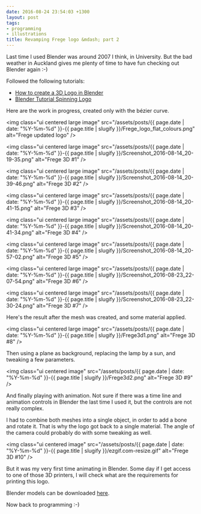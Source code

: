 ```yaml
---
date: 2016-08-24 23:54:03 +1300
layout: post
tags:
- programming
- illustrations
title: Revamping Frege logo &mdash; part 2
---
```


Last time I used Blender was around 2007 I think, in University. But the bad weather in
Auckland gives me plenty of time to have fun checking out Blender again :-)

Followed the following tutorials:

* [How to create a 3D Logo in Blender](https://www.youtube.com/watch?v=GeKhH1aaXuM)
* [Blender Tutorial Spinning Logo](https://www.youtube.com/watch?v=LArn4TFNnmk)

Here are the work in progress, created only with the b&eacute;zier curve.

<img class="ui centered large image" src="/assets/posts/{{ page.date | date: "%Y-%m-%d" }}-{{ page.title | slugify }}/Frege_logo_flat_colours.png" alt="Frege updated logo" />

<img class="ui centered large image" src="/assets/posts/{{ page.date | date: "%Y-%m-%d" }}-{{ page.title | slugify }}/Screenshot_2016-08-14_20-19-35.png" alt="Frege 3D #1" />

<img class="ui centered large image" src="/assets/posts/{{ page.date | date: "%Y-%m-%d" }}-{{ page.title | slugify }}/Screenshot_2016-08-14_20-39-46.png" alt="Frege 3D #2" />

<img class="ui centered large image" src="/assets/posts/{{ page.date | date: "%Y-%m-%d" }}-{{ page.title | slugify }}/Screenshot_2016-08-14_20-41-15.png" alt="Frege 3D #3" />

<img class="ui centered large image" src="/assets/posts/{{ page.date | date: "%Y-%m-%d" }}-{{ page.title | slugify }}/Screenshot_2016-08-14_20-41-34.png" alt="Frege 3D #4" />

<img class="ui centered large image" src="/assets/posts/{{ page.date | date: "%Y-%m-%d" }}-{{ page.title | slugify }}/Screenshot_2016-08-14_20-57-02.png" alt="Frege 3D #5" />

<img class="ui centered large image" src="/assets/posts/{{ page.date | date: "%Y-%m-%d" }}-{{ page.title | slugify }}/Screenshot_2016-08-23_22-07-54.png" alt="Frege 3D #6" />

<img class="ui centered large image" src="/assets/posts/{{ page.date | date: "%Y-%m-%d" }}-{{ page.title | slugify }}/Screenshot_2016-08-23_22-30-24.png" alt="Frege 3D #7" />

Here's the result after the mesh was created, and some material applied.

<img class="ui centered large image" src="/assets/posts/{{ page.date | date: "%Y-%m-%d" }}-{{ page.title | slugify }}/Frege3d1.png" alt="Frege 3D #8" />

Then using a plane as background, replacing the lamp by a sun, and tweaking a few parameters.

<img class="ui centered image" src="/assets/posts/{{ page.date | date: "%Y-%m-%d" }}-{{ page.title | slugify }}/Frege3d2.png" alt="Frege 3D #9" />

And finally playing with animation. Not sure if there was a time line and animation controls in
Blender the last time I used it, but the controls are not really complex.

I had to combine both meshes into a single object, in order to add a bone and rotate it. That
is why the logo got back to a single material. The angle of the camera could probably do with
some tweaking as well.

<img class="ui centered image" src="/assets/posts/{{ page.date | date: "%Y-%m-%d" }}-{{ page.title | slugify }}/ezgif.com-resize.gif" alt="Frege 3D #10" />

But it was my very first time animating in Blender. Some day if I get access to one of those
3D printers, I will check what are the requirements for printing this logo.

Blender models can be downloaded [here](https://github.com/kinow/kinoshita.eti.br/tree/master/posts/2016-08-24_revamping-frege-logo-part-2-assets).

Now back to programming :-)
